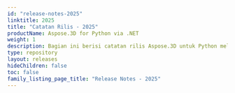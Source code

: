 ```yaml
---
id: "release-notes-2025"
linktitle: 2025
title: "Catatan Rilis - 2025"
productName: Aspose.3D for Python via .NET
weight: 1
description: Bagian ini berisi catatan rilis Aspose.3D untuk Python melalui .NET untuk tahun 2025. Dalam catatan rilis ini, kami menerbitkan daftar masalah yang telah diperbaiki dalam versi saat ini, serta perubahan API publik dan perilaku apa pun.
type: repository
layout: releases
hideChildren: false
toc: false
family_listing_page_title: "Release Notes - 2025"
---
```


